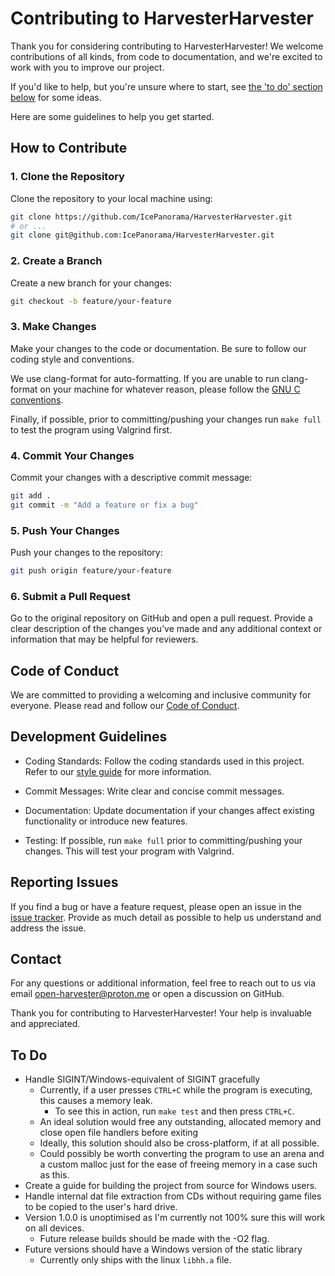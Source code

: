 # Contributing to HarvesterHarvester

Thank you for considering contributing to HarvesterHarvester! We welcome contributions of all kinds, from code to documentation, and we're excited to work with you to improve our project.

If you'd like to help, but you're unsure where to start, see [the 'to do' section below](#To-Do) for some ideas.

Here are some guidelines to help you get started.

## How to Contribute

### 1. Clone the Repository

Clone the repository to your local machine using:

```bash
git clone https://github.com/IcePanorama/HarvesterHarvester.git
# or ...
git clone git@github.com:IcePanorama/HarvesterHarvester.git
```

### 2. Create a Branch

Create a new branch for your changes:

```bash
git checkout -b feature/your-feature
```

### 3. Make Changes

Make your changes to the code or documentation. Be sure to follow our coding style and conventions.

We use clang-format for auto-formatting. If you are unable to run clang-format on your machine for whatever reason, please follow the [GNU C conventions](https://www.gnu.org/prep/standards/html_node/Writing-C.html).

Finally, if possible, prior to committing/pushing your changes run `make full` to test the program using Valgrind first.

### 4. Commit Your Changes

Commit your changes with a descriptive commit message:

```bash
git add .
git commit -m "Add a feature or fix a bug"
```

### 5. Push Your Changes

Push your changes to the repository:

```bash
git push origin feature/your-feature
```

### 6. Submit a Pull Request

Go to the original repository on GitHub and open a pull request. Provide a clear description of the changes you’ve made and any additional context or information that may be helpful for reviewers.

## Code of Conduct

We are committed to providing a welcoming and inclusive community for everyone. Please read and follow our [Code of Conduct](CODE_OF_CONDUCT.md).

## Development Guidelines

* Coding Standards: Follow the coding standards used in this project. Refer to our [style guide](STYLE_GUIDE.md) for more information.

* Commit Messages: Write clear and concise commit messages.

* Documentation: Update documentation if your changes affect existing functionality or introduce new features.

* Testing: If possible, run `make full` prior to committing/pushing your changes. This will test your program with Valgrind.

## Reporting Issues

If you find a bug or have a feature request, please open an issue in the [issue tracker](https://github.com/IcePanorama/HarvesterHarvester/issues). Provide as much detail as possible to help us understand and address the issue.

## Contact

For any questions or additional information, feel free to reach out to us via email <open-harvester@proton.me> or open a discussion on GitHub.

Thank you for contributing to HarvesterHarvester! Your help is invaluable and appreciated.

## To Do
+ Handle SIGINT/Windows-equivalent of SIGINT gracefully
    + Currently, if a user presses `CTRL+C` while the program is executing, this causes a memory leak.
        + To see this in action, run `make test` and then press `CTRL+C`.
    + An ideal solution would free any outstanding, allocated memory and close open file handlers before exiting
    + Ideally, this solution should also be cross-platform, if at all possible.
    + Could possibly be worth converting the program to use an arena and a custom malloc just for the ease of freeing memory in a case such as this.
+ Create a guide for building the project from source for Windows users.
+ Handle internal dat file extraction from CDs without requiring game files to be copied to the user's hard drive.
+ Version 1.0.0 is unoptimised as I'm currently not 100% sure this will work on all devices.
    + Future release builds should be made with the -O2 flag.
+ Future versions should have a Windows version of the static library
    + Currently only ships with the linux `libhh.a` file.
